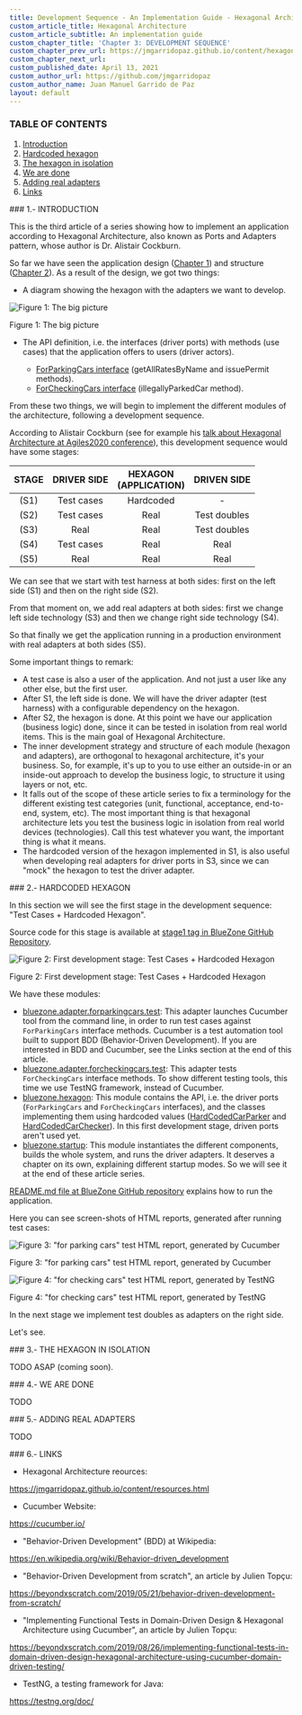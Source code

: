 ```yaml
---
title: Development Sequence - An Implementation Guide - Hexagonal Architecture
custom_article_title: Hexagonal Architecture
custom_article_subtitle: An implementation guide
custom_chapter_title: 'Chapter 3: DEVELOPMENT SEQUENCE'
custom_chapter_prev_url: https://jmgarridopaz.github.io/content/hexagonalarchitecture-ig/chapter2.html
custom_chapter_next_url:
custom_published_date: April 13, 2021
custom_author_url: https://github.com/jmgarridopaz
custom_author_name: Juan Manuel Garrido de Paz
layout: default
---
```


### TABLE OF CONTENTS

1. [Introduction](#tc1)
2. [Hardcoded hexagon](#tc2)
3. [The hexagon in isolation](#tc3)
4. [We are done](#tc4)
5. [Adding real adapters](#tc5)
6. [Links](#tc6)

<div id="tc1"></div>
### 1.- INTRODUCTION

This is the third article of a series showing how to implement an application according to Hexagonal Architecture, also known as Ports and Adapters pattern, whose author is Dr. Alistair Cockburn.

So far we have seen the application design (<a target="_blank" href="https://jmgarridopaz.github.io/content/hexagonalarchitecture-ig/chapter1.html">Chapter 1</a>) and structure (<a target="_blank" href="https://jmgarridopaz.github.io/content/hexagonalarchitecture-ig/chapter2.html">Chapter 2</a>). As a result of the design, we got two things:

- A diagram showing the hexagon with the adapters we want to develop.

![Figure 1: The big picture](/assets/images/hexagonalarchitecture-ig/figure3-1.png)
<p class="figure">Figure 1: The big picture</p>

- The API definition, i.e. the interfaces (driver ports) with methods (use cases) that the application offers to users (driver actors).

  - <a target="_blank" href="https://github.com/jmgarridopaz/bluezone/blob/stage1/src/bluezone-hexagon/src/main/bluezone.hexagon/io/github/jmgarridopaz/bluezone/hexagon/driver/forparkingcars/ForParkingCars.java">ForParkingCars interface</a> (getAllRatesByName and issuePermit methods).
  - <a target="_blank" href="https://github.com/jmgarridopaz/bluezone/blob/stage1/src/bluezone-hexagon/src/main/bluezone.hexagon/io/github/jmgarridopaz/bluezone/hexagon/driver/forcheckingcars/ForCheckingCars.java">ForCheckingCars interface</a> (illegallyParkedCar method).

From these two things, we will begin to implement the different modules of the architecture, following a development sequence.

According to Alistair Cockburn (see for example his <a target="_blank" href="https://www.youtube.com/watch?v=Sc_B6dQ6di0&t=813">talk about Hexagonal Architecture at Agiles2020 conference</a>), this development sequence would have some stages:

|STAGE|DRIVER SIDE|HEXAGON<br />(APPLICATION)|DRIVEN SIDE|
|:--:|:--:|:--:|:--:|
|(S1)|Test cases|Hardcoded|-|
|(S2)|Test cases|Real|Test doubles|
|(S3)|Real|Real|Test doubles|
|(S4)|Test cases|Real|Real|
|(S5)|Real|Real|Real |

We can see that we start with test harness at both sides: first on the left side (S1) and then on the right side (S2).

From that moment on, we add real adapters at both sides: first we change left side technology (S3) and then we change right side technology (S4).

So that finally we get the application running in a production environment with real adapters at both sides (S5).

Some important things to remark:

- A test case is also a user of the application. And not just a user like any other else, but the first user.
- After S1, the left side is done. We will have the driver adapter (test harness) with a configurable dependency on the hexagon.
- After S2, the hexagon is done. At this point we have our application (business logic) done, since it can be tested in isolation from real world items. This is the main goal of Hexagonal Architecture.
- The inner development strategy and structure of each module (hexagon and adapters), are orthogonal to hexagonal architecture, it's your business. So, for example, it's up to you to use either an outside-in or an inside-out approach to develop the business logic, to structure it using layers or not, etc.
- It falls out of the scope of these article series to fix a terminology for the different existing test categories (unit, functional, acceptance, end-to-end, system, etc). The most important thing is that hexagonal architecture lets you test the business logic in isolation from real world devices (technologies). Call this test whatever you want, the important thing is what it means.
- The hardcoded version of the hexagon implemented in S1, is also useful when developing real adapters for driver ports in S3, since we can "mock" the hexagon to test the driver adapter.

<div id="tc2"></div>
### 2.- HARDCODED HEXAGON

In this section we will see the first stage in the development sequence: "Test Cases + Hardcoded Hexagon".

Source code for this stage is available at <a target="_blank" href="https://github.com/jmgarridopaz/bluezone/tree/stage1">stage1 tag in BlueZone GitHub Repository</a>.

![Figure 2: First development stage: Test Cases + Hardcoded Hexagon](/assets/images/hexagonalarchitecture-ig/figure3-2.png)
<p class="figure">Figure 2: First development stage: Test Cases + Hardcoded Hexagon</p>

We have these modules:

- <a target="_blank" href="https://github.com/jmgarridopaz/bluezone/tree/stage1/src/bluezone-adapter-forparkingcars-test">bluezone.adapter.forparkingcars.test</a>: This adapter launches Cucumber tool from the command line, in order to run test cases against `ForParkingCars` interface methods. Cucumber is a test automation tool built to support BDD (Behavior-Driven Development). If you are interested in BDD and Cucumber, see the Links section at the end of this article.
- <a target="_blank" href="https://github.com/jmgarridopaz/bluezone/tree/stage1/src/bluezone-adapter-forcheckingcars-test">bluezone.adapter.forcheckingcars.test</a>: This adapter tests `ForCheckingCars` interface methods. To show different testing tools, this time we use TestNG framework, instead of Cucumber.
- <a target="_blank" href="https://github.com/jmgarridopaz/bluezone/tree/stage1/src/bluezone-hexagon">bluezone.hexagon</a>: This module contains the API, i.e. the driver ports (`ForParkingCars` and `ForCheckingCars` interfaces), and the classes implementing them using hardcoded values (<a target="_blank" href="https://github.com/jmgarridopaz/bluezone/blob/stage1/src/bluezone-hexagon/src/main/bluezone.hexagon/io/github/jmgarridopaz/bluezone/hexagon/driver/forparkingcars/implementation/hardcoded/HardCodedCarParker.java">HardCodedCarParker</a> and <a target="_blank" href="https://github.com/jmgarridopaz/bluezone/blob/stage1/src/bluezone-hexagon/src/main/bluezone.hexagon/io/github/jmgarridopaz/bluezone/hexagon/driver/forcheckingcars/implementation/hardcoded/HardCodedCarChecker.java">HardCodedCarChecker</a>). In this first development stage, driven ports aren't used yet.
- <a target="_blank" href="https://github.com/jmgarridopaz/bluezone/tree/stage1/src/bluezone-startup">bluezone.startup</a>: This module instantiates the different components, builds the whole system, and runs the driver adapters. It deserves a chapter on its own, explaining different startup modes. So we will see it at the end of these article series.

<a target="_blank" href="https://github.com/jmgarridopaz/bluezone/blob/master/README.md">README.md file at BlueZone GitHub repository</a> explains how to run the application.

Here you can see screen-shots of HTML reports, generated after running test cases:

![Figure 3: "for parking cars" test HTML report, generated by Cucumber](/assets/images/hexagonalarchitecture-ig/figure3-3.png)
<p class="figure">Figure 3: "for parking cars" test HTML report, generated by Cucumber</p>

![Figure 4: "for checking cars" test HTML report, generated by TestNG](/assets/images/hexagonalarchitecture-ig/figure3-4.png)
<p class="figure">Figure 4: "for checking cars" test HTML report, generated by TestNG</p>

In the next stage we implement test doubles as adapters on the right side.

Let's see.

<div id="tc3"></div>
### 3.- THE HEXAGON IN ISOLATION

TODO ASAP (coming soon).

<div id="tc4"></div>
### 4.- WE ARE DONE

TODO

<div id="tc5"></div>
### 5.- ADDING REAL ADAPTERS

TODO

<div id="tc6"></div>
### 6.- LINKS

- Hexagonal Architecture reources:

<a target="_blank" href="https://jmgarridopaz.github.io/content/resources.html">https://jmgarridopaz.github.io/content/resources.html</a>

- Cucumber Website:

<a target="_blank" href="https://cucumber.io/">https://cucumber.io/</a>

- "Behavior-Driven Development" (BDD) at Wikipedia:

<a target="_blank" href="https://en.wikipedia.org/wiki/Behavior-driven_development">https://en.wikipedia.org/wiki/Behavior-driven_development</a>

- "Behavior-Driven Development from scratch", an article by Julien Topçu:

<a target="_blank" href="https://beyondxscratch.com/2019/05/21/behavior-driven-development-from-scratch/">https://beyondxscratch.com/2019/05/21/behavior-driven-development-from-scratch/</a>

- "Implementing Functional Tests in Domain-Driven Design & Hexagonal Architecture using Cucumber", an article by Julien Topçu:

<a target="_blank" href="https://beyondxscratch.com/2019/08/26/implementing-functional-tests-in-domain-driven-design-hexagonal-architecture-using-cucumber-domain-driven-testing/">https://beyondxscratch.com/2019/08/26/implementing-functional-tests-in-domain-driven-design-hexagonal-architecture-using-cucumber-domain-driven-testing/</a>

- TestNG, a testing framework for Java:

<a target="_blank" href="https://testng.org/doc/">https://testng.org/doc/</a>

<br/>

<div class="commentbox"></div>
